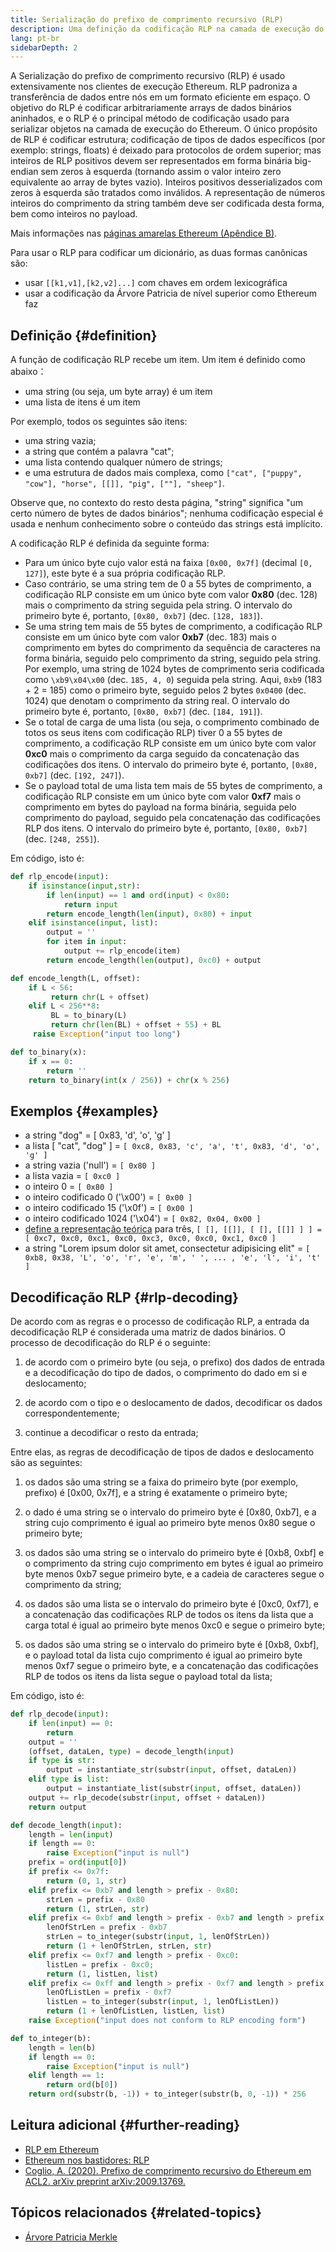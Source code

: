 ```yaml
---
title: Serialização do prefixo de comprimento recursivo (RLP)
description: Uma definição da codificação RLP na camada de execução do Ethereum
lang: pt-br
sidebarDepth: 2
---
```


A Serialização do prefixo de comprimento recursivo (RLP) é usado extensivamente nos clientes de execução Ethereum. RLP padroniza a transferência de dados entre nós em um formato eficiente em espaço. O objetivo do RLP é codificar arbitrariamente arrays de dados binários aninhados, e o RLP é o principal método de codificação usado para serializar objetos na camada de execução do Ethereum. O único propósito de RLP é codificar estrutura; codificação de tipos de dados específicos (por exemplo: strings, floats) é deixado para protocolos de ordem superior; mas inteiros de RLP positivos devem ser representados em forma binária big-endian sem zeros à esquerda (tornando assim o valor inteiro zero equivalente ao array de bytes vazio). Inteiros positivos desserializados com zeros à esquerda são tratados como inválidos. A representação de números inteiros do comprimento da string também deve ser codificada desta forma, bem como inteiros no payload.

Mais informações nas [ páginas amarelas Ethereum (Apêndice B)](https://ethereum.github.io/yellowpaper/paper.pdf#page=19).

Para usar o RLP para codificar um dicionário, as duas formas canônicas são:

- usar `[[k1,v1],[k2,v2]...]` com chaves em ordem lexicográfica
- usar a codificação da Árvore Patricia de nível superior como Ethereum faz

## Definição {#definition}

A função de codificação RLP recebe um item. Um item é definido como abaixo：

- uma string (ou seja, um byte array) é um item
- uma lista de itens é um item

Por exemplo, todos os seguintes são itens:

- uma string vazia;
- a string que contém a palavra "cat";
- uma lista contendo qualquer número de strings;
- e uma estrutura de dados mais complexa, como `["cat", ["puppy", "cow"], "horse", [[]], "pig", [""], "sheep"]`.

Observe que, no contexto do resto desta página, "string" significa "um certo número de bytes de dados binários"; nenhuma codificação especial é usada e nenhum conhecimento sobre o conteúdo das strings está implícito.

A codificação RLP é definida da seguinte forma:

- Para um único byte cujo valor está na faixa `[0x00, 0x7f]` (decimal `[0, 127]`), este byte é a sua própria codificação RLP.
- Caso contrário, se uma string tem de 0 a 55 bytes de comprimento, a codificação RLP consiste em um único byte com valor **0x80** (dec. 128) mais o comprimento da string seguida pela string. O intervalo do primeiro byte é, portanto, `[0x80, 0xb7]` (dec. `[128, 183]`).
- Se uma string tem mais de 55 bytes de comprimento, a codificação RLP consiste em um único byte com valor **0xb7** (dec. 183) mais o comprimento em bytes do comprimento da sequência de caracteres na forma binária, seguido pelo comprimento da string, seguido pela string. Por exemplo, uma string de 1024 bytes de comprimento seria codificada como `\xb9\x04\x00` (dec. `185, 4, 0`) seguida pela string. Aqui, `0xb9` (183 + 2 = 185) como o primeiro byte, seguido pelos 2 bytes `0x0400` (dec. 1024) que denotam o comprimento da string real. O intervalo do primeiro byte é, portanto, `[0x80, 0xb7]` (dec. `[184, 191]`).
- Se o total de carga de uma lista (ou seja, o comprimento combinado de totos os seus itens com codificação RLP) tiver 0 a 55 bytes de comprimento, a codificação RLP consiste em um único byte com valor **0xc0** mais o comprimento da carga seguido da concatenação das codificações dos itens. O intervalo do primeiro byte é, portanto, `[0x80, 0xb7]` (dec. `[192, 247]`).
- Se o payload total de uma lista tem mais de 55 bytes de comprimento, a codificação RLP consiste em um único byte com valor **0xf7** mais o comprimento em bytes do payload na forma binária, seguida pelo comprimento do payload, seguido pela concatenação das codificações RLP dos itens. O intervalo do primeiro byte é, portanto, `[0x80, 0xb7]` (dec. `[248, 255]`).

Em código, isto é:

```python
def rlp_encode(input):
    if isinstance(input,str):
        if len(input) == 1 and ord(input) < 0x80:
            return input
        return encode_length(len(input), 0x80) + input
    elif isinstance(input, list):
        output = ''
        for item in input:
            output += rlp_encode(item)
        return encode_length(len(output), 0xc0) + output

def encode_length(L, offset):
    if L < 56:
         return chr(L + offset)
    elif L < 256**8:
         BL = to_binary(L)
         return chr(len(BL) + offset + 55) + BL
     raise Exception("input too long")

def to_binary(x):
    if x == 0:
        return ''
    return to_binary(int(x / 256)) + chr(x % 256)
```

## Exemplos {#examples}

- a string "dog" = [ 0x83, 'd', 'o', 'g' ]
- a lista [ "cat", "dog" ] = `[ 0xc8, 0x83, 'c', 'a', 't', 0x83, 'd', 'o', 'g' ]`
- a string vazia ('null') = `[ 0x80 ]`
- a lista vazia = `[ 0xc0 ]`
- o inteiro 0 = `[ 0x80 ]`
- o inteiro codificado 0 ('\\x00') = `[ 0x00 ]`
- o inteiro codificado 15 ('\\x0f') = `[ 0x00 ]`
- o inteiro codificado 1024 ('\\x04') =  `[ 0x82, 0x04, 0x00 ]`
- [define a representação teórica](http://en.wikipedia.org/wiki/Set-theoretic_definition_of_natural_numbers) para três, `[ [], [[]], [ [], [[]] ] ] = [ 0xc7, 0xc0, 0xc1, 0xc0, 0xc3, 0xc0, 0xc0, 0xc1, 0xc0 ]`
- a string "Lorem ipsum dolor sit amet, consectetur adipisicing elit" = `[ 0xb8, 0x38, 'L', 'o', 'r', 'e', 'm', ' ', ... , 'e', 'l', 'i', 't' ]`

## Decodificação RLP {#rlp-decoding}

De acordo com as regras e o processo de codificação RLP, a entrada da decodificação RLP é considerada uma matriz de dados binários. O processo de decodificação do RLP é o seguinte:

1.  de acordo com o primeiro byte (ou seja, o prefixo) dos dados de entrada e a decodificação do tipo de dados, o comprimento do dado em si e deslocamento;

2.  de acordo com o tipo e o deslocamento de dados, decodificar os dados correspondentemente;

3.  continue a decodificar o resto da entrada;

Entre elas, as regras de decodificação de tipos de dados e deslocamento são as seguintes:

1.  os dados são uma string se a faixa do primeiro byte (por exemplo, prefixo) é [0x00, 0x7f], e a string é exatamente o primeiro byte;

2.  o dado é uma string se o intervalo do primeiro byte é [0x80, 0xb7], e a string cujo comprimento é igual ao primeiro byte menos 0x80 segue o primeiro byte;

3.  os dados são uma string se o intervalo do primeiro byte é [0xb8, 0xbf] e o comprimento da string cujo comprimento em bytes é igual ao primeiro byte menos 0xb7 segue primeiro byte, e a cadeia de caracteres segue o comprimento da string;

4.  os dados são uma lista se o intervalo do primeiro byte é [0xc0, 0xf7], e a concatenação das codificações RLP de todos os itens da lista que a carga total é igual ao primeiro byte menos 0xc0 e segue o primeiro byte;

5.  os dados são uma string se o intervalo do primeiro byte é [0xb8, 0xbf], e o payload total da lista cujo comprimento é igual ao primeiro byte menos 0xf7 segue o primeiro byte, e a concatenação das codificações RLP de todos os itens da lista segue o payload total da lista;

Em código, isto é:

```python
def rlp_decode(input):
    if len(input) == 0:
        return
    output = ''
    (offset, dataLen, type) = decode_length(input)
    if type is str:
        output = instantiate_str(substr(input, offset, dataLen))
    elif type is list:
        output = instantiate_list(substr(input, offset, dataLen))
    output += rlp_decode(substr(input, offset + dataLen))
    return output

def decode_length(input):
    length = len(input)
    if length == 0:
        raise Exception("input is null")
    prefix = ord(input[0])
    if prefix <= 0x7f:
        return (0, 1, str)
    elif prefix <= 0xb7 and length > prefix - 0x80:
        strLen = prefix - 0x80
        return (1, strLen, str)
    elif prefix <= 0xbf and length > prefix - 0xb7 and length > prefix - 0xb7 + to_integer(substr(input, 1, prefix - 0xb7)):
        lenOfStrLen = prefix - 0xb7
        strLen = to_integer(substr(input, 1, lenOfStrLen))
        return (1 + lenOfStrLen, strLen, str)
    elif prefix <= 0xf7 and length > prefix - 0xc0:
        listLen = prefix - 0xc0;
        return (1, listLen, list)
    elif prefix <= 0xff and length > prefix - 0xf7 and length > prefix - 0xf7 + to_integer(substr(input, 1, prefix - 0xf7)):
        lenOfListLen = prefix - 0xf7
        listLen = to_integer(substr(input, 1, lenOfListLen))
        return (1 + lenOfListLen, listLen, list)
    raise Exception("input does not conform to RLP encoding form")

def to_integer(b):
    length = len(b)
    if length == 0:
        raise Exception("input is null")
    elif length == 1:
        return ord(b[0])
    return ord(substr(b, -1)) + to_integer(substr(b, 0, -1)) * 256
```

## Leitura adicional {#further-reading}

- [RLP em Ethereum](https://medium.com/coinmonks/data-structure-in-ethereum-episode-1-recursive-length-prefix-rlp-encoding-decoding-d1016832f919)
- [Ethereum nos bastidores: RLP](https://medium.com/coinmonks/ethereum-under-the-hood-part-3-rlp-decoding-df236dc13e58)
- [Coglio, A. (2020). Prefixo de comprimento recursivo do Ethereum em ACL2. arXiv preprint arXiv:2009.13769.](https://arxiv.org/abs/2009.13769)

## Tópicos relacionados {#related-topics}

- [Árvore Patricia Merkle](/developers/docs/data-structures-and-encoding/patricia-merkle-trie)

